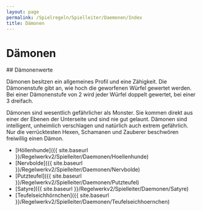 ```yaml
---
layout: page
permalink: /Spielregeln/Spielleiter/Daemonen/Index
title: Dämonen
---
```


# Dämonen


<div class="hinweis">
## Dämonenwerte

Dämonen besitzen ein allgemeines Profil und eine Zähigkeit. Die Dämonenstufe gibt an, wie hoch die geworfenen Würfel gewertet werden. Bei einer Dämonenstufe von 2 wird jeder Würfel doppelt gewertet, bei einer 3 dreifach.

</div>

Dämonen sind wesentlich gefährlicher als Monster. Sie kommen direkt aus einer der Ebenen der Unterseite und sind nie gut gelaunt. Dämonen sind intelligent, unheimlich verschlagen und natürlich auch extrem gefährlich. Nur die verrücktesten Hexen, Schamanen und Zauberer beschwören freiwillig einen Dämon.

- [Höllenhunde]({{ site.baseurl }}/Regelwerkv2/Spielleiter/Daemonen/Hoellenhunde)
- [Nervbolde]({{ site.baseurl }}/Regelwerkv2/Spielleiter/Daemonen/Nervbolde)
- [Putzteufel]({{ site.baseurl }}/Regelwerkv2/Spielleiter/Daemonen/Putzteufel)
- [Satyre]({{ site.baseurl }}/Regelwerkv2/Spielleiter/Daemonen/Satyre)
- [Teufelseichhörnchen]({{ site.baseurl }}/Regelwerkv2/Spielleiter/Daemonen/Teufelseichhoernchen)

